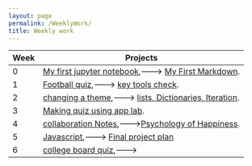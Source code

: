 ```yaml
---
layout: page
permalink: /WeeklyWork/
title: Weekly work
---
```


| Week        | Projects    |
| ----------- | ----------- |
| 0 | [My first jupyter notebook](https://eligilmour.github.io/Eli-1/2022/08/22/notebook.html),---> [My First Markdown](https://eligilmour.github.io/Eli-1/2022/08/22/Markdown.html). |
| 1 | [Football quiz](https://eligilmour.github.io/Eli-1/2022/08/26/notebookquiz.html),---> [key tools check](https://eligilmour.github.io/Eli-1/fastpages/juypter/2022/09/01/toolcheck.html). |
| 2 | [changing a theme](https://eligilmour.github.io/Eli-1/2022/09/05/changing-theme.html),---> [lists, Dictionaries, Iteration](https://eligilmour.github.io/Eli-1/2022/09/05/listanddictionary.html). |
| 3 | [Making quiz using app lab](https://eligilmour.github.io/Eli-1/fastpages/markdown/2022/09/08/codequizblog.html). |
| 4 | [collaboration Notes](https://eligilmour.github.io/Eli-1/fastpages/markdown/2022/09/20/collabrationnotes1.html),--->[Psychology of Happiness](https://eligilmour.github.io/Eli-1/fastpages/markdown/2022/09/20/psychology.html). |
| 5 | [Javascript](https://eligilmour.github.io/Eli-1/2022/09/26/javascript.html),---> [Final project plan](https://eligilmour.github.io/Eli-1/fastpages/markdown/2022/09/28/teamroles.html)
| 6 | [college board quiz](https://eligilmour.github.io/Eli-1/fastpages/markdown/2022/10/02/collegeboard.html),--->